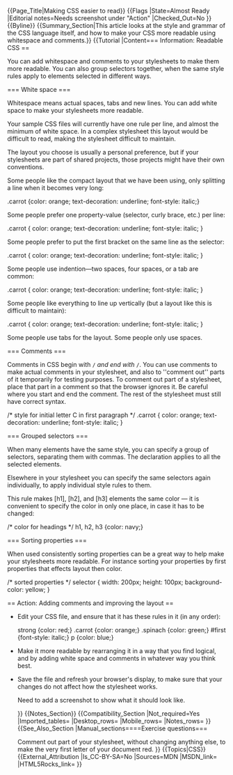 {{Page_Title|Making CSS easier to read}}
{{Flags
|State=Almost Ready
|Editorial notes=Needs screenshot under "Action"
|Checked_Out=No
}}
{{Byline}}
{{Summary_Section|This article looks at the style and grammar of the CSS language itself, and how to make your CSS more readable using whitespace and comments.}}
{{Tutorial
|Content=== Information: Readable CSS ==
 
You can add whitespace and comments to your stylesheets to make them more readable. You can also group selectors together, when the same style rules apply to elements selected in different ways.
 
=== White space ===
 
Whitespace means actual spaces, tabs and new lines. You can add white space to make your stylesheets more readable.

Your sample CSS files will currently have one rule per line, and almost the minimum of white space. In a complex stylesheet this layout would be difficult to read, making the stylesheet difficult to maintain.

The layout you choose is usually a personal preference, but if your stylesheets are part of shared projects, those projects might have their own conventions.

Some people like the compact layout that we have been using, only splitting a line when it becomes very long:

<syntaxhighlight lang="css">.carrot {color: orange; text-decoration: underline; font-style: italic;}</syntaxhighlight>
 
Some people prefer one property-value (selector, curly brace, etc.) per line:

<syntaxhighlight lang="css">.carrot
{
color: orange;
text-decoration: underline;
font-style: italic;
}</syntaxhighlight>

Some people prefer to put the first bracket on the same line as the selector:

<syntaxhighlight lang="css">.carrot {
  color: orange;
  text-decoration: underline;
  font-style: italic;
}</syntaxhighlight>
 
Some people use indention—two spaces, four spaces, or a tab are common:
 
<syntaxhighlight lang="css">.carrot {
  color: orange;
  text-decoration: underline;
  font-style: italic;
}</syntaxhighlight>
 
Some people like everything to line up vertically (but a layout like this is difficult to maintain):

<syntaxhighlight lang="css">.carrot
{
  color:                 orange;
  text-decoration:       underline;
  font-style:            italic;
}</syntaxhighlight>
  
Some people use tabs for the layout. Some people only use spaces.
 
=== Comments ===
 
Comments in CSS begin with <code>/*</code> and end with <code>*/</code>. You can use comments to make actual comments in your stylesheet, and also to ''comment out'' parts of it temporarily for testing purposes. To comment out part of a stylesheet, place that part in a comment so that the browser ignores it. Be careful where you start and end the comment. The rest of the stylesheet must still have correct syntax.

<syntaxhighlight lang="css">/* style for initial letter C in first paragraph */
.carrot {
  color: orange;
  text-decoration: underline;
  font-style: italic;
}</syntaxhighlight>
  
=== Grouped selectors ===
 
When many elements have the same style, you can specify a group of selectors, separating them with commas. The declaration applies to all the selected elements.

Elsewhere in your stylesheet you can specify the same selectors again individually, to apply individual style rules to them.

This rule makes [h1], [h2], and [h3] elements the same color — it is convenient to specify the color in only one place, in case it has to be changed:

<syntaxhighlight lang="css">/* color for headings */
h1, h2, h3 {color: navy;}
</syntaxhighlight>

=== Sorting properties ===
 
When used consistently sorting properties can be a great way to help make your stylesheets more readable. For instance sorting your properties by first properties that effects layout then color.

<syntaxhighlight lang="css">/* sorted properties */
selector {
  width: 200px;
  height: 100px;
  background-color: yellow;
}
</syntaxhighlight>
  
== Action: Adding comments and improving the layout ==
 
<ul>
<li><p>Edit your CSS file, and ensure that it has these rules in it (in any order):</p></li>
<syntaxhighlight lang="css">strong {color: red;}
.carrot {color: orange;}
.spinach {color: green;}
#first {font-style: italic;}
p {color: blue;}</syntaxhighlight></li>
<li><p>Make it more readable by rearranging it in a way that you find logical, and by adding white space and comments in whatever way you think best.</p></li>
<li><p>Save the file and refresh your browser's display, to make sure that your changes do not affect how the stylesheet works.</p></li>

<p class="note">Need to add a screenshot to show what it should look like.</p>
}}
{{Notes_Section}}
{{Compatibility_Section
|Not_required=Yes
|Imported_tables=
|Desktop_rows=
|Mobile_rows=
|Notes_rows=
}}
{{See_Also_Section
|Manual_sections====Exercise questions===

Comment out part of your stylesheet, without changing anything else, to make the very first letter of your document red.
}}
{{Topics|CSS}}
{{External_Attribution
|Is_CC-BY-SA=No
|Sources=MDN
|MSDN_link=
|HTML5Rocks_link=
}}